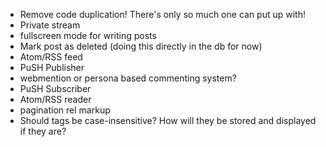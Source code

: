 * Remove code duplication! There's only so much one can put up with!
* Private stream
* fullscreen mode for writing posts
* Mark post as deleted (doing this directly in the db for now)
* Atom/RSS feed
* PuSH Publisher
* webmention or persona based commenting system?
* PuSH Subscriber
* Atom/RSS reader
* pagination rel markup
* Should tags be case-insensitive? How will they be stored and displayed if they are?